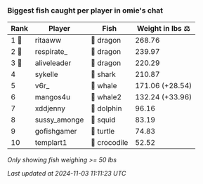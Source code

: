 ### Biggest fish caught per player in omie's chat
| Rank | Player | Fish | Weight in lbs ⚖️ |
|------|--------|-----------|---------|
| 1 🥇  | ritaaww | 🐉 dragon | 268.76 |
| 2 🥈  | respirate_ | 🐉 dragon | 239.97 |
| 3 🥉  | aliveleader | 🐉 dragon | 220.29 |
| 4  | sykelle | 🦈 shark | 210.87 |
| 5  | v6r_ | 🐳 whale | 171.06 (+28.54) |
| 6  | mangos4u | 🐋 whale2 | 132.24 (+33.96) |
| 7  | xddjenny | 🐬 dolphin | 96.16 |
| 8  | sussy_amonge | 🦑 squid | 83.19 |
| 9  | gofishgamer | 🐢 turtle | 74.83 |
| 10  | templart1 | 🐊 crocodile | 52.52 |

_Only showing fish weighing >= 50 lbs_

_Last updated at 2024-11-03 11:11:23 UTC_